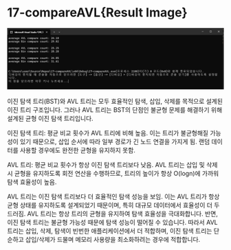 # 17-compareAVL{Result Image}
![](./출력결과.png)

이진 탐색 트리(BST)와 AVL 트리는 모두 효율적인 탐색, 삽입, 삭제를 목적으로 설계된 이진 트리 구조입니다. 그러나 AVL 트리는 BST의 단점인 불균형 문제를 해결하기 위해 설계된 균형 이진 탐색 트리입니다.

이진 탐색 트리:
평균 비교 횟수가 AVL 트리에 비해 높음.
이는 트리가 불균형해질 가능성이 있기 때문으로, 삽입 순서에 따라 일부 경로가 긴 노드 연결을 가지게 됨.
랜덤 데이터를 사용할 경우에도 완전한 균형을 유지하지 못함.


AVL 트리:
평균 비교 횟수가 항상 이진 탐색 트리보다 낮음.
AVL 트리는 삽입 및 삭제 시 균형을 유지하도록 회전 연산을 수행하므로, 트리의 높이가 항상 O(logn)에 가까워 탐색 효율성이 높음.

AVL 트리는 이진 탐색 트리보다 더 효율적인 탐색 성능을 보임.
이는 AVL 트리가 항상 균형 상태를 유지하도록 설계되었기 때문이며, 특히 대규모 데이터에서 효율성이 더 두드러짐.
AVL 트리는 항상 트리의 균형을 유지하여 탐색 효율성을 극대화합니다. 반면, 이진 탐색 트리는 불균형 가능성 때문에 탐색 성능이 떨어질 수 있습니다. 따라서 AVL 트리는 삽입, 삭제, 탐색이 빈번한 애플리케이션에서 더 적합하며, 이진 탐색 트리는 단순하고 삽입/삭제가 드물며 메모리 사용량을 최소화하려는 경우에 적합합니다.
